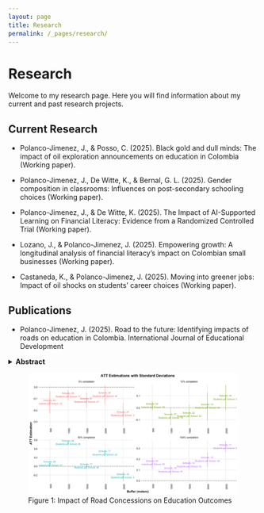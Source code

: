 ```yaml
---
layout: page
title: Research
permalink: /_pages/research/
---
```


# Research

Welcome to my research page. Here you will find information about my current and past research projects.

## Current Research

- Polanco-Jimenez, J., & Posso, C. (2025). Black gold and dull minds: The impact of oil exploration announcements on education in Colombia (Working paper).

- Polanco-Jimenez, J., De Witte, K., & Bernal, G. L. (2025). Gender composition in classrooms: Influences on post-secondary schooling choices (Working paper).

- Polanco-Jimenez, J., & De Witte, K. (2025). The Impact of AI-Supported Learning on Financial Literacy: Evidence from a Randomized Controlled Trial (Working paper).

- Lozano, J., & Polanco-Jimenez, J. (2025). Empowering growth: A longitudinal analysis of financial literacy’s impact on Colombian small businesses (Working paper).

- Castaneda, K., & Polanco-Jimenez, J. (2025). Moving into greener jobs: Impact of oil shocks on students’ career choices (Working paper).


## Publications

- Polanco-Jimenez, J. (2025). Road to the future: Identifying impacts of roads on education in Colombia. International Journal of Educational Development
 
<details>
  <summary><strong>Abstract</strong></summary>
  This study examines the impact of Colombia's road concession program on educational outcomes in public schools. Using a staggered difference-in-differences approach, I find that road improvements lead to a significant increase of 0.169 standard deviations in math scores, with the full effect materializing after project completion. Reading scores also show a positive, though less pronounced, trend. These findings are robust to various checks, including alternative estimators and control groups. Additionally, I observe reduced child labor participation and increased higher education pursuit following road improvements. This evidence suggests that Public-Private Partnerships-driven road concession programs can be effective tools for promoting human capital development in developing countries and that policymakers should consider the long-term educational benefits when evaluating infrastructure investments.

</details>

<figure>
  <img src="https://raw.githubusercontent.com/polanco-jaime/polanco-jaime.github.io/main/assets/docs/Road%20to%20the%20Future.png" width="600">
  <figcaption>Figure 1: Impact of Road Concessions on Education Outcomes</figcaption>
</figure>

 
<!-- Research -->
